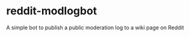 reddit-modlogbot
================

A simple bot to publish a public moderation log to a wiki page on Reddit
